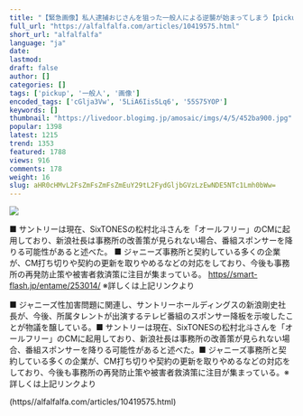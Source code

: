 ```yaml
---
title: "【緊急画像】私人逮捕おじさんを狙った一般人による逆襲が始まってしまう【pickup】 "
full_url: "https://alfalfalfa.com/articles/10419575.html"
short_url: "alfalfalfa"
language: "ja"
date: 
lastmod: 
draft: false
author: []
categories: []
tags: ['pickup', '一般人', '画像']
encoded_tags: ['cGlja3Vw', '5LiA6Iis5Lq6', '55S75YOP']
keywords: []
thumbnail: "https://livedoor.blogimg.jp/amosaic/imgs/4/5/452ba900.jpg"
popular: 1398
latest: 1215
trend: 1353
featured: 1788
views: 916
comments: 178
weight: 16
slug: aHR0cHMvL2FsZmFsZmFsZmEuY29tL2FydGljbGVzLzEwNDE5NTc1Lmh0bWw=
---
```


![](https://livedoor.blogimg.jp/amosaic/imgs/4/5/452ba900.jpg)

<div> ■ サントリーは現在、SixTONESの松村北斗さんを「オールフリー」のCMに起用しており、新浪社長は事務所の改善策が見られない場合、番組スポンサーを降りる可能性があると述べた。 ■ ジャニーズ事務所と契約している多くの企業が、CM打ち切りや契約の更新を取りやめるなどの対応をしており、今後も事務所の再発防止策や被害者救済策に注目が集まっている。 <a href='https//smart-flash.jp/entame/253014/' target='_blank' rel='nofollow'>https//smart-flash.jp/entame/253014/</a> ※詳しくは上記リンクより <p>■ ジャニーズ性加害問題に関連し、サントリーホールディングスの新浪剛史社長が、今後、所属タレントが出演するテレビ番組のスポンサー降板を示唆したことが物議を醸している。■ サントリーは現在、SixTONESの松村北斗さんを「オールフリー」のCMに起用しており、新浪社長は事務所の改善策が見られない場合、番組スポンサーを降りる可能性があると述べた。■ ジャニーズ事務所と契約している多くの企業が、CM打ち切りや契約の更新を取りやめるなどの対応をしており、今後も事務所の再発防止策や被害者救済策に注目が集まっている。※詳しくは上記リンクより</p></div>

(https//alfalfalfa.com/articles/10419575.html)
